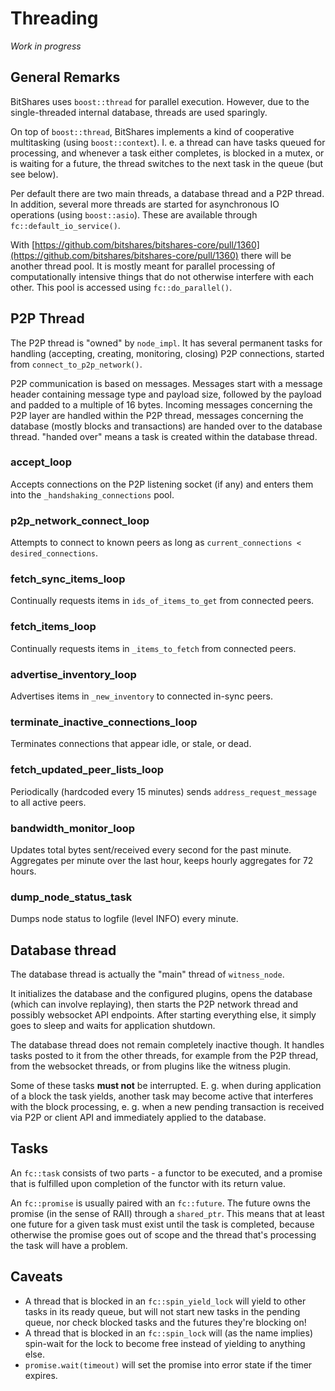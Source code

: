 # Threading

_Work in progress_

## General Remarks

BitShares uses `boost::thread` for parallel execution. However, due to the single-threaded internal database, threads are used sparingly.

On top of `boost::thread`, BitShares implements a kind of cooperative multitasking \(using `boost::context`\). I. e. a thread can have tasks queued for processing, and whenever a task either completes, is blocked in a mutex, or is waiting for a future, the thread switches to the next task in the queue \(but see below\).

Per default there are two main threads, a database thread and a P2P thread. In addition, several more threads are started for asynchronous IO operations \(using `boost::asio`\). These are available through `fc::default_io_service()`.

With [https://github.com/bitshares/bitshares-core/pull/1360](https://github.com/bitshares/bitshares-core/pull/1360) there will be another thread pool. It is mostly meant for parallel processing of computationally intensive things that do not otherwise interfere with each other. This pool is accessed using `fc::do_parallel()`.

## P2P Thread

The P2P thread is "owned" by `node_impl`. It has several permanent tasks for handling \(accepting, creating, monitoring, closing\) P2P connections, started from `connect_to_p2p_network()`.

P2P communication is based on messages. Messages start with a message header containing message type and payload size, followed by the payload and padded to a multiple of 16 bytes. Incoming messages concerning the P2P layer are handled within the P2P thread, messages concerning the database \(mostly blocks and transactions\) are handed over to the database thread. "handed over" means a task is created within the database thread.

### accept\_loop

Accepts connections on the P2P listening socket \(if any\) and enters them into the `_handshaking_connections` pool.

### p2p\_network\_connect\_loop

Attempts to connect to known peers as long as `current_connections < desired_connections`.

### fetch\_sync\_items\_loop

Continually requests items in `ids_of_items_to_get` from connected peers.

### fetch\_items\_loop

Continually requests items in `_items_to_fetch` from connected peers.

### advertise\_inventory\_loop

Advertises items in `_new_inventory` to connected in-sync peers.

### terminate\_inactive\_connections\_loop

Terminates connections that appear idle, or stale, or dead.

### fetch\_updated\_peer\_lists\_loop

Periodically \(hardcoded every 15 minutes\) sends `address_request_message` to all active peers.

### bandwidth\_monitor\_loop

Updates total bytes sent/received every second for the past minute. Aggregates per minute over the last hour, keeps hourly aggregates for 72 hours.

### dump\_node\_status\_task

Dumps node status to logfile \(level INFO\) every minute.

## Database thread

The database thread is actually the "main" thread of `witness_node`.

It initializes the database and the configured plugins, opens the database \(which can involve replaying\), then starts the P2P network thread and possibly websocket API endpoints. After starting everything else, it simply goes to sleep and waits for application shutdown.

The database thread does not remain completely inactive though. It handles tasks posted to it from the other threads, for example from the P2P thread, from the websocket threads, or from plugins like the witness plugin.

Some of these tasks **must not** be interrupted. E. g. when during application of a block the task yields, another task may become active that interferes with the block processing, e. g. when a new pending transaction is received via P2P or client API and immediately applied to the database.

## Tasks

An `fc::task` consists of two parts - a functor to be executed, and a promise that is fulfilled upon completion of the functor with its return value.

An `fc::promise` is usually paired with an `fc::future`. The future owns the promise \(in the sense of RAII\) through a `shared_ptr`. This means that at least one future for a given task must exist until the task is completed, because otherwise the promise goes out of scope and the thread that's processing the task will have a problem.

## **Caveats**

* A thread that is blocked in an `fc::spin_yield_lock` will yield to other tasks in its ready queue, but will not start new tasks in the pending queue, nor check blocked tasks and the futures they're blocking on!
* A thread that is blocked in an `fc::spin_lock` will \(as the name implies\) spin-wait for the lock to become free instead of yielding to anything else.
* `promise.wait(timeout)` will set the promise into error state if the timer expires.

